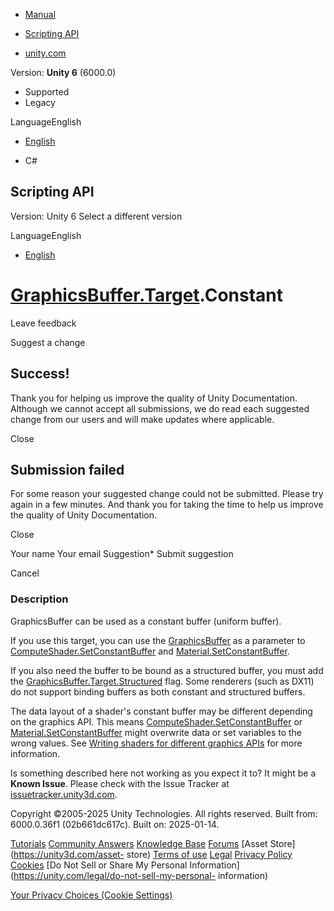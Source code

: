 [ ]()

  * [Manual](../Manual/index.html)
  * [Scripting API](../ScriptReference/index.html)

  * [unity.com](https://unity.com/)

Version: **Unity 6** (6000.0)

  * Supported
  * Legacy

LanguageEnglish

  * [English]()

  * C#

[ ](https://docs.unity3d.com)

## Scripting API

Version: Unity 6 Select a different version

LanguageEnglish

  * [English]()

#  [GraphicsBuffer.Target](GraphicsBuffer.Target.html).Constant

Leave feedback

Suggest a change

## Success!

Thank you for helping us improve the quality of Unity Documentation. Although
we cannot accept all submissions, we do read each suggested change from our
users and will make updates where applicable.

Close

## Submission failed

For some reason your suggested change could not be submitted. Please <a>try
again</a> in a few minutes. And thank you for taking the time to help us
improve the quality of Unity Documentation.

Close

Your name Your email Suggestion* Submit suggestion

Cancel

[ ]()

### Description

GraphicsBuffer can be used as a constant buffer (uniform buffer).

If you use this target, you can use the [GraphicsBuffer](GraphicsBuffer.html)
as a parameter to
[ComputeShader.SetConstantBuffer](ComputeShader.SetConstantBuffer.html) and
[Material.SetConstantBuffer](Material.SetConstantBuffer.html).  
  
If you also need the buffer to be bound as a structured buffer, you must add
the [GraphicsBuffer.Target.Structured](GraphicsBuffer.Target.Structured.html)
flag. Some renderers (such as DX11) do not support binding buffers as both
constant and structured buffers.  
  
The data layout of a shader's constant buffer may be different depending on
the graphics API. This means
[ComputeShader.SetConstantBuffer](ComputeShader.SetConstantBuffer.html) or
[Material.SetConstantBuffer](Material.SetConstantBuffer.html) might overwrite
data or set variables to the wrong values. See [Writing shaders for different
graphics APIs](../Manual/SL-PlatformDifferences.html) for more information.

Is something described here not working as you expect it to? It might be a
**Known Issue**. Please check with the Issue Tracker at
[issuetracker.unity3d.com](https://issuetracker.unity3d.com).

Copyright ©2005-2025 Unity Technologies. All rights reserved. Built from:
6000.0.36f1 (02b661dc617c). Built on: 2025-01-14.

[Tutorials](https://unity3d.com/learn) [Community
Answers](https://answers.unity3d.com) [Knowledge
Base](https://support.unity3d.com/hc/en-us)
[Forums](https://forum.unity3d.com) [Asset Store](https://unity3d.com/asset-
store) [Terms of use](https://docs.unity3d.com/Manual/TermsOfUse.html)
[Legal](https://unity.com/legal) [Privacy
Policy](https://unity.com/legal/privacy-policy)
[Cookies](https://unity.com/legal/cookie-policy) [Do Not Sell or Share My
Personal Information](https://unity.com/legal/do-not-sell-my-personal-
information)

[Your Privacy Choices (Cookie Settings)](javascript:void\(0\);)

